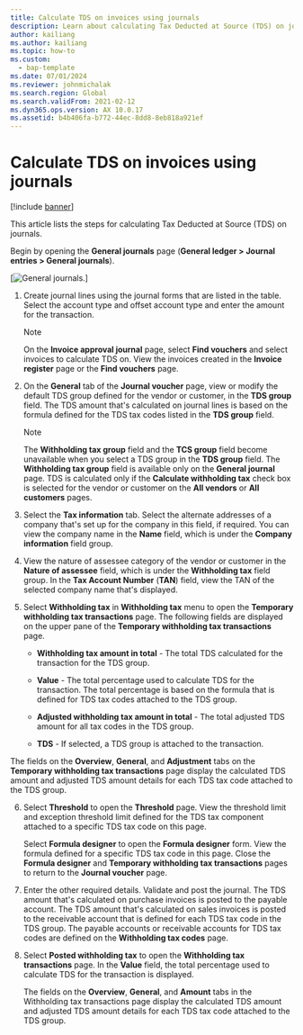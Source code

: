 ```yaml
---
title: Calculate TDS on invoices using journals
description: Learn about calculating Tax Deducted at Source (TDS) on journals, including a step-by-step process for making this calculation.
author: kailiang
ms.author: kailiang
ms.topic: how-to
ms.custom: 
  - bap-template
ms.date: 07/01/2024
ms.reviewer: johnmichalak
ms.search.region: Global
ms.search.validFrom: 2021-02-12
ms.dyn365.ops.version: AX 10.0.17
ms.assetid: b4b406fa-b772-44ec-8dd8-8eb818a921ef
---
```


# Calculate TDS on invoices using journals

[!include [banner](../../includes/banner.md)]

This article lists the steps for calculating Tax Deducted at Source (TDS) on journals.

Begin by opening the **General journals** page (**General ledger > Journal entries > General journals**).

[![General journals.](../media/apac-ind-TDS-57.png)]

1. Create journal lines using the journal forms that are listed in the table. Select the account type and offset account type and enter the amount for the transaction. 

   > [!NOTE]
   > On the **Invoice approval journal** page, select **Find vouchers** and select invoices to calculate TDS on. View the invoices created in the **Invoice register** page or the **Find vouchers** page.  

2. On the **General** tab of the **Journal voucher** page, view or modify the default TDS group defined for the vendor or customer, in the **TDS group** field. The TDS amount that's calculated on journal lines is based on the formula defined for the TDS tax codes listed in the **TDS group** field. 

   > [!NOTE]
   > The **Withholding tax group**  field and the **TCS group** field become unavailable when you select a TDS group in the **TDS group** field. The **Withholding tax group** field is available only on the **General journal** page. TDS is calculated only if the **Calculate withholding tax** check box is selected for the vendor or customer on the **All vendors** or **All customers** pages.   

3. Select the **Tax information** tab. Select the alternate addresses of a company that's set up for the company in this field, if required. You can view the company name in the **Name** field, which is under the **Company information** field group. 

4. View the nature of assessee category of the vendor or customer in the **Nature of assessee** field, which is under the **Withholding tax** field group. In the **Tax Account Number** (**TAN**) field, view the TAN of the selected company name that's displayed.  

5. Select **Withholding tax** in **Withholding tax** menu to open the **Temporary withholding tax transactions** page. The following fields are displayed on the upper pane of the **Temporary withholding tax transactions** page.

   - **Withholding tax amount in total** - The total TDS calculated for the transaction for the TDS group.

   - **Value** - The total percentage used to calculate TDS for the transaction. The total percentage is based on the formula that is defined for TDS tax codes attached to the TDS group.

   - **Adjusted withholding tax amount in total** - The total adjusted TDS amount for all tax codes in the TDS group.

   - **TDS** - If selected, a TDS group is attached to the transaction.

  The fields on the **Overview**, **General**, and **Adjustment** tabs on the **Temporary withholding tax transactions** page display the calculated TDS amount and adjusted TDS amount details for each TDS tax code attached to the TDS group.

6. Select **Threshold** to open the **Threshold** page. View the threshold limit and exception threshold limit defined for the TDS tax component attached to a specific TDS tax code on this page.

   Select **Formula designer** to open the **Formula designer** form. View the formula defined for a specific TDS tax code in this page. Close the **Formula designer** and **Temporary withholding tax transactions** pages to return to the **Journal voucher** page.

8. Enter the other required details. Validate and post the journal. The TDS amount that's calculated on purchase invoices is posted to the payable account. The TDS amount that's calculated on sales invoices is posted to the receivable account that is defined for each TDS tax code in the TDS group. The payable accounts or receivable accounts for TDS tax codes are defined on the **Withholding tax codes** page.

9. Select **Posted withholding tax** to open the **Withholding tax transactions** page. In the **Value** field, the total percentage used to calculate TDS for the transaction is displayed.

   The fields on the **Overview**, **General**, and **Amount** tabs in the Withholding tax transactions page display the calculated TDS amount and adjusted TDS amount details for each TDS tax code attached to the TDS group.
